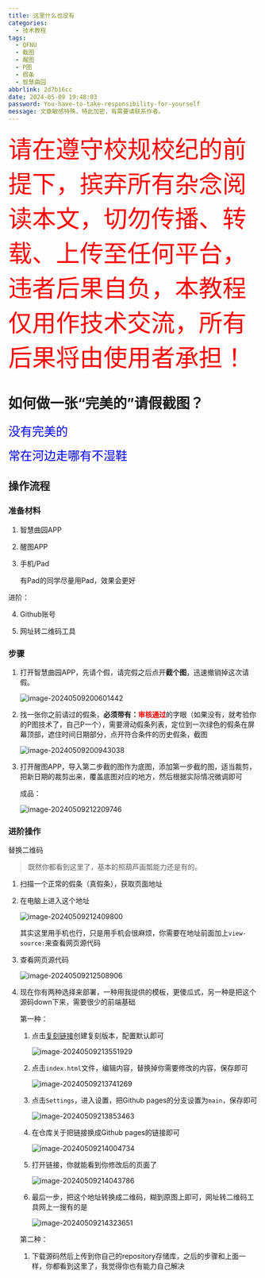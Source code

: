 ```yaml
---
title: 这里什么也没有
categories:
  - 技术教程
tags:
  - QFNU
  - 截图
  - 醒图
  - P图
  - 假条
  - 智慧曲园
abbrlink: 2d7b16cc
date: 2024-05-09 19:48:03
password: You-have-to-take-responsibility-for-yourself
message: 文章敏感特殊，特此加密，有需要请联系作者。
---
```


<font color="red" size="8">请在遵守校规校纪的前提下，摈弃所有杂念阅读本文，切勿传播、转载、上传至任何平台，违者后果自负，本教程仅用作技术交流，所有后果将由使用者承担！</font>

# 如何做一张“完美的”请假截图？

<font color="blue" size="5">没有完美的</font>

<font color="blue" size="5">常在河边走哪有不湿鞋</font>

## 操作流程

### 准备材料

1. 智慧曲园APP

2. 醒图APP

3. 手机/Pad
  
   有Pad的同学尽量用Pad，效果会更好

进阶：

4. Github账号

5. 网址转二维码工具

### 步骤

1. 打开智慧曲园APP，先请个假，请完假之后点开**截个图**，迅速撤销掉这次请假。

    ![image-20240509200601442](../images/you_also_need_to_study/image-20240509200601442.png)

2. 找一张你之前请过的假条，<strong>必须带有：<font color="red">审核通过</font></strong>的字眼（如果没有，就考验你的P图技术了，自己P一个），需要滑动假条列表，定位到一次绿色的假条在屏幕顶部，遮住时间日期部分，点开符合条件的历史假条，截图

    ![image-20240509200943038](../images/you_also_need_to_study/image-20240509200943038.png)

3. 打开醒图APP，导入第二步截的图作为底图，添加第一步截的图，适当裁剪，把新日期的裁剪出来，覆盖底图对应的地方，然后根据实际情况微调即可

    成品：

    ![image-20240509212209746](../images/you_also_need_to_study/image-20240509212209746.png)

### 进阶操作

替换二维码

> 既然你都看到这里了，基本的照葫芦画瓢能力还是有的。

1. 扫描一个正常的假条（真假条），获取页面地址

2. 在电脑上进入这个地址

   ![image-20240509212409800](../images/you_also_need_to_study/image-20240509212409800.png)

    其实这里用手机也行，只是用手机会很麻烦，你需要在地址前面加上`view-source:`来查看网页源代码

3. 查看网页源代码

    ![image-20240509212508906](../images/you_also_need_to_study/image-20240509212508906.png)

4. 现在你有两种选择来部署，一种用我提供的模板，更傻瓜式，另一种是把这个源码down下来，需要很少的前端基础

   第一种：

    1. 点击[复刻链接](https://github.com/W1ndys/QFNU-out-class/fork)创建复刻版本，配置默认即可

        ![image-20240509213551929](../images/you_also_need_to_study/image-20240509213551929.png)

    2. 点击`index.html`文件，编辑内容，替换掉你需要修改的内容，保存即可

        ![image-20240509213741269](../images/you_also_need_to_study/image-20240509213741269.png)

    3. 点击`Settings`，进入设置，把Github pages的分支设置为`main`，保存即可

        ![image-20240509213853463](../images/you_also_need_to_study/image-20240509213853463.png)

    4. 在仓库关于把链接换成Github pages的链接即可

        ![image-20240509214004734](../images/you_also_need_to_study/image-20240509214004734.png)

    5. 打开链接，你就能看到你修改后的页面了

        ![image-20240509214043786](../images/you_also_need_to_study/image-20240509214043786.png)

    6. 最后一步，把这个地址转换成二维码，糊到原图上即可，网址转二维码工具网上一搜有的是

        ![image-20240509214323651](../images/you_also_need_to_study/image-20240509214323651.png)

   第二种：

    1. 下载源码然后上传到你自己的repository存储库，之后的步骤和上面一样，你都看到这里了，我觉得你也有能力自己解决
